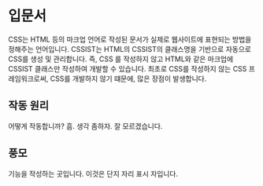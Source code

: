 # 입문서

CSS는 HTML 등의 마크업 언어로 작성된 문서가 실제로 웹사이트에 표현되는 방법을 정해주는 언어입니다. CSSIST는 HTML의 CSSIST의 클래스명을 기반으로 자동으로 CSS를 생성 및 관리합니다. 즉, CSS 를 작성하지 않고 HTML와 같은 마크업에 CSSIST 클래스만 작성하여 개발할 수 있습니다. 최초로 CSS를 작성하지 않는 CSS 프레임워크로써, CSS를 개발하지 않기 떄문에, 많은 장점이 발생합니다.

## 작동 원리

어떻게 작동합니까? 흠. 생각 좀하자. 잘 모르겠습니다.

## 풍모

기능을 작성하는 곳입니다. 이것은 단지 자리 표시 자입니다.

